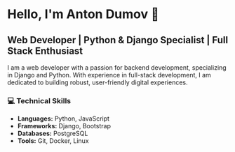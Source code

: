 # Hello, I'm Anton Dumov 👋

## Web Developer | Python & Django Specialist | Full Stack Enthusiast

I am a web developer with a passion for backend development, specializing in Django and Python. With experience in full-stack development, I am dedicated to building robust, user-friendly digital experiences.

### 💻 Technical Skills
- **Languages:** Python, JavaScript
- **Frameworks:** Django, Bootstrap
- **Databases:** PostgreSQL
- **Tools:** Git, Docker, Linux

<!--
**AntonDumov/AntonDumov** is a ✨ _special_ ✨ repository because its `README.md` (this file) appears on your GitHub profile.

Here are some ideas to get you started:

- 🔭 I’m currently working on ...
- 🌱 I’m currently learning ...
- 👯 I’m looking to collaborate on ...
- 🤔 I’m looking for help with ...
- 💬 Ask me about ...
- 📫 How to reach me: ...
- 😄 Pronouns: ...
- ⚡ Fun fact: ...
-->
